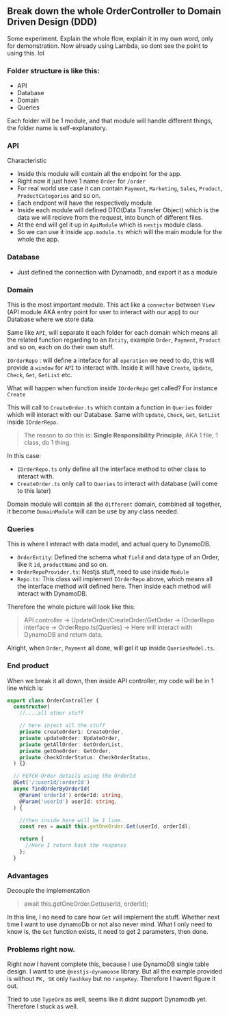 ## Break down the whole OrderController to Domain Driven Design (DDD)

Some experiment. Explain the whole flow, explain it in my own word, only for demonstration. Now already using Lambda, so dont see the point to using this. lol

### Folder structure is like this:

- API
- Database
- Domain
- Queries

Each folder will be 1 module, and that module will handle different things, the folder name is self-explanatory.

### API

Characteristic

- Inside this module will contain all the endpoint for the app.
- Right now it just have 1 name `Order` for `/order`
- For real world use case it can contain `Payment`, `Marketing`, `Sales`, `Product`, `ProductCategories` and so on.
- Each endpont will have the respectively module
- Inside each module will defined DTO(Data Transfer Object) which is the data we will recieve from the request, into bunch of different files.
- At the end will gel it up in `ApiModule` which is `nestjs` module class.
- So we can use it inside `app.module.ts` which will the main module for the whole the app.

### Database

- Just defined the connection with Dynamodb, and export it as a module

### Domain

This is the most important module. This act like a `connector` between `View` (API module AKA entry point for user to interact with our app) to our Database where we store data.

Same like `API`, will separate it each folder for each domain which means all the related function regarding to an `Entity`, example `Order`, `Payment`, `Product` and so on, each on do their own stuff.

`IOrderRepo` : will define a inteface for all `operation` we need to do, this will provide a `window` for `API` to interact with. Inside it will have `Create`, `Update`, `Check`, `Get`, `GetList` etc.

What will happen when function inside `IOrderRepo` get called? For instance `Create`

This will call to `CreateOrder.ts` which contain a function in `Queries` folder which will interact with our Database. Same with `Update`, `Check`, `Get`, `GetList` inside `IOrderRepo`.

> The reason to do this is: **Single Responsibility Principle**, AKA 1 file, 1 class, do 1 thing.

In this case:

- `IOrderRepo.ts` only define all the interface method to other class to interact with.
- `CreateOrder.ts` only call to `Queries` to interact with database (will come to this later)

Domain module will contain all the `different` domain, combined all together, it become `DomainModule` will can be use by any class needed.

### Queries

This is where I interact with data model, and actual query to DynamoDB.

- `OrderEntity`: Defined the schema what `field` and data type of an Order, like it `id`, `productName` and so on.
- `OrderRepoProvider.ts`: Nestjs stuff, need to use inside `Module`
- `Repo.ts`: This class will implement `IOrderRepo` above, which means all the interface method will defined here. Then inside each method will interact with DynamoDB.

Therefore the whole picture will look like this:

> API controller -> UpdateOrder/CreateOrder/GetOrder -> IOrderRepo interface -> OrderRepo.ts(Queries) -> Here will interact with DynamoDB and return data.

Alright, when `Order`, `Payment` all done, will gel it up inside `QueriesModel.ts`.

### End product

When we break it all down, then inside API controller, my code will be in 1 line which is:

```ts
export class OrderController {
  constructor(
    //....all other stuff

    // here inject all the stuff
    private createOrder1: CreateOrder,
    private updateOrder: UpdateOrder,
    private getAllOrder: GetOrderList,
    private getOneOrder: GetOrder,
    private checkOrderStatus: CheckOrderStatus,
  ) {}

  // FETCH Order details using the OrderId
  @Get('/:userId/:orderId')
  async findOrderByOrderId(
    @Param('orderId') orderId: string,
    @Param('userId') userId: string,
  ) {

    //then inside here will be 1 line.
    const res = await this.getOneOrder.Get(userId, orderId);

    return {
      //Here I return back the response
    };
  }

```

### Advantages

Decouple the implementation

> await this.getOneOrder.Get(userId, orderId);

In this line, I no need to care how `Get` will implement the stuff. Whether next time I want to use dynamoDb or not also never mind. What I only need to know is, the `Get` function exists, it need to get 2 parameters, then done.

### Problems right now.

Right now I havent complete this, because I use DynamoDB single table design. I want to use `@nestjs-dynamoose` library. But all the example provided is without `PK, SK` only `hashkey` but no `rangeKey`. Therefore I havent figure it out.

Tried to use `TypeOrm` as well, seems like it didnt support Dynamodb yet. Therefore I stuck as well.
